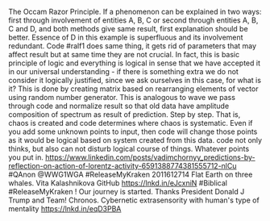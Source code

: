 The Occam Razor Principle. If a phenomenon can be explained in two ways: first through involvement of entities A, B, C or second through entities A, B, C and D, and both methods give same result, first explanation should be better. Essence of D in this example is superfluous and its involvement redundant. Code #ralf1 does same thing, it gets rid of parameters that may affect result but at same time they are not crucial. In fact, this is basic principle of logic and everything is logical in sense that we have accepted it in our universal understanding - if there is something extra we do not consider it logically justified, since we ask ourselves in this case, for what is it? This is done by creating matrix based on rearranging elements of vector using random number generator. This is analogous to wave we pass through code and normalize result so that old data have amplitude composition of spectrum as result of prediction. Step by step. That is, chaos is created and code determines where chaos is systematic. Even if you add some unknown points to input, then code will change those points as it would be logical based on system created from this data. code not only thinks, but also can not disturb logical course of things. Whatever points you put in. https://www.linkedin.com/posts/vadimchornyy_predictions-by-reflection-on-action-of-lorentz-activity-6591388774381555712-nlCu
#QAnon @WWG1WGA #ReleaseMyKraken    2011612714 Flat Earth on three whales. Vita Kalashnikova
GitHub https://lnkd.in/eJcxniN #Biblical #ReleaseMyKraken ! Our journey is started. Thanks President Donald J Trump and Team! Chronos.
Cybernetic extrasensority with human's type of mentality https://lnkd.in/eqD3PBA
